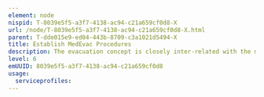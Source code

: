 ```yaml
---
element: node
nispid: T-8039e5f5-a3f7-4138-ac94-c21a659cf0d8-X
url: /node/T-8039e5f5-a3f7-4138-ac94-c21a659cf0d8-X.html
parent: T-dde015e9-ed04-443b-8709-c3a1021d5494-X
title: Establish MedEvac Procedures
description: The evacuation concept is closely inter-related with the medical footprint and the casualty rate and theatre holding policy. The robustness of the evacuation chain is directly related to and depends on the quantity and capability of the treatment assets that will be required in theatre. This fundamental principle provides the argument for establishing a robust medical evacuation system. An effective medical evacuation system is a command responsibility. In support of the commander, the Force Medical Staff will co-ordinate such activity with the operations and movement staff in theatre. The provision of resources will be co-ordinated by medical planning staff and may comprise assets from a number of sources, including common use theatre assets, nationally owned assets, Host Nation Support and Third Party contracted capabilities. Harmonization of the medical evacuation doctrines and capabilities is the responsibility of MEDEVAC asset contributors. Only properly co-ordinated procedures can assure the smooth transfer of patients within a multinational medical support structure.
level: 6
emUUID: 8039e5f5-a3f7-4138-ac94-c21a659cf0d8
usage:
  serviceprofiles:
---
```

